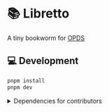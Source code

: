 # 📚 Libretto

A tiny bookworm for [OPDS](https://specs.opds.io/)

## 💻 Development

```sh
pnpm install
pnpm dev
```

<details>
  <summary>Dependencies for contributors</summary>
  
  ```sh
  cargo install --locked koji
  corepack use pnpm
  pnpx lefthook install
  ```

</details>